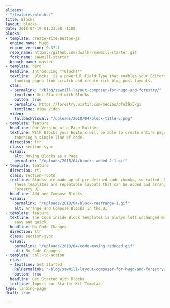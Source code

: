 ```yaml
---
aliases:
- "/features/blocks/"
title: Blocks
layout: blocks
date: 2018-04-19 01:33:08 -1100
blocks:
- template: create-site-button-js
  engine_name: hugo
  engine_version: 0.37.1
  repo_name: https://github.com/dwalkr/sawmill-starter.git
  fork_name: sawmill-starter
  branch_name: master
- template: hero
  headline: Introducing **Blocks**
  textline: _Blocks_ is a powerful Field Type that enables your Editors to build entire
    landing pages from scratch and create rich blog post layouts.
  ctas:
  - permalink: "/blog/sawmill-layout-composer-for-hugo-and-forestry/"
    textline: Get Started with Blocks
    button: true
  - permalink: https://forestry.wistia.com/medias/pfn29x5xgi
    textline: View Video
  video:
    fallbackVisual: "/uploads/2018/04/block-title-5.png"
- template: feature
  headline: Our Version of a Page Builder
  textline: With Blocks your Editors will be able to create entire pages without ever
    touching a single line of code.
  direction: ltr
  class: section-sync
  visual:
    alt: Moving Blocks as a Page
    permalink: "/uploads/2018/04/blocks-added-2-1.gif"
- template: feature
  direction: rtl
  class: section-roots
  textline: Blocks are made up of pre-defined code chunks, so-called _Block Templates_.
    These templates are repeatable layouts that can be added and arranged inside the
    Forestry UI.
  headline: Add and Compose Blocks
  visual:
    permalink: "/uploads/2018/04/block-rearrange-1.gif"
    alt: Arrange and Compose Blocks in the UI
- template: feature
  textline: The code inside Block Templates is always left unchanged making code maintenance
    easy and quick.
  headline: No Code Changes
  direction: ltr
  class: section-sync
  visual:
    permalink: "/uploads/2018/04/code-moving-reduced.gif"
    alt: No Code Changes
- template: call-to-action
  ctas:
  - textline: Get Started
    RelPermalink: "/blog/sawmill-layout-composer-for-hugo-and-forestry/"
    button: true
  headline: Get Started With Blocks
  textline: Import our Starter Kit Template
type: landing-page
draft: true

---
```

